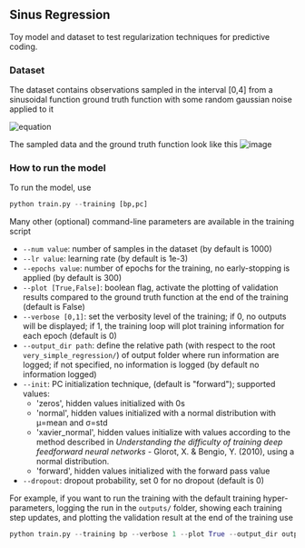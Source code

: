 ## Sinus Regression
Toy model and dataset to test regularization techniques for predictive coding.

### Dataset
The dataset contains observations sampled in the interval [0,4] from a sinusoidal function ground truth function with some random gaussian noise applied to it

![equation](https://latex.codecogs.com/svg.image?%5Cinline%20%5Csmall%20g(x)%20=%20f(x)%20&plus;%20%5Cepsilon%20=%20%5Csin(1&plus;x%5E2)%20&plus;%20%5Cmathcal%7BN%7D%20(0,%201)) 

The sampled data and the ground truth function look like this
![image](https://github.com/andreakiro/bio-transformers/blob/bp_simple_regressor/very_simple_regression/images/data.png)

### How to run the model
To run the model, use
```python
python train.py --training [bp,pc]
```

Many other (optional) command-line parameters are available in the training script
- `--num value`: number of samples in the dataset (by default is 1000)
- `--lr value`: learning rate (by default is 1e-3)
- `--epochs value`: number of epochs for the training, no early-stopping is applied (by default is 300)
- `--plot [True,False]`: boolean flag, activate the plotting of validation results compared to the ground truth function at the end of the training (default is False)
- `--verbose [0,1]`: set the verbosity level of the training; if 0, no outputs will be displayed; if 1, the training loop will plot training information for each epoch (default is 0)
- `--output_dir path`: define the relative path (with respect to the root `very_simple_regression/`) of output folder where run information are logged; if not specified, no information is logged (by default no information logged)
- `--init`: PC initialization technique, (default is "forward"); supported values:
    - 'zeros', hidden values initialized with 0s
    - 'normal', hidden values initialized with a normal distribution with μ=mean and σ=std
    - 'xavier_normal', hidden values initialize with values according to the method described in 
      *Understanding the difficulty of training deep feedforward neural networks* - Glorot, X. & Bengio, Y. 
      (2010), using a normal distribution. 
    - 'forward', hidden values initialized with the forward pass value
- `--dropout`: dropout probability, set 0 for no dropout (default is 0)

For example, if you want to run the training with the default training hyper-parameters, logging the run in the `outputs/` folder, showing each training step updates, and plotting the validation result at the end of the training use
```python
python train.py --training bp --verbose 1 --plot True --output_dir outputs/
```
